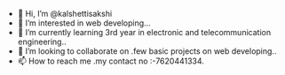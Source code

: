 - 👋 Hi, I’m @kalshettisakshi
- 👀 I’m interested in web developing...
- 🌱 I’m currently learning  3rd year in electronic and telecommunication engineering..
- 💞️ I’m looking to collaborate on .few basic projects on web developing..
- 📫 How to reach me .my contact no :-7620441334.

<!---
kalshettisakshi/kalshettisakshi is a ✨ special ✨ repository because its `README.md` (this file) appears on your GitHub profile.
You can click the Preview link to take a look at your changes.
--->
